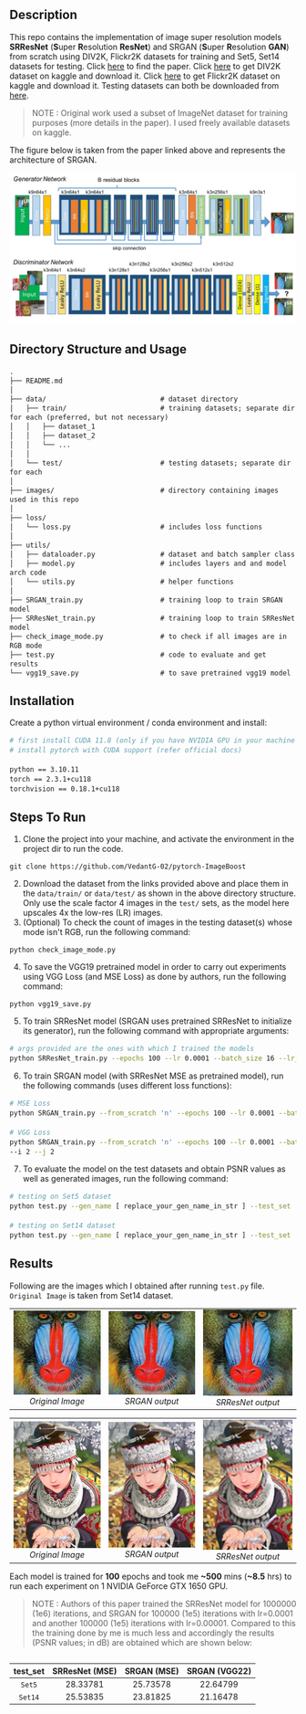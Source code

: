 ## Description

This repo contains the implementation of image super resolution models **SRResNet** (**S**uper **R**esolution **ResNet**) and SRGAN (**S**uper **R**esolution **GAN**) from scratch using DIV2K, Flickr2K datasets for training and Set5, Set14 datasets for testing. Click [here](https://arxiv.org/abs/1609.04802) to find the paper. Click [here](https://www.kaggle.com/datasets/sharansmenon/div2k) to get DIV2K dataset on kaggle and download it. Click [here](https://www.kaggle.com/datasets/daehoyang/flickr2k) to get Flickr2K dataset on kaggle and download it. Testing datasets can both be downloaded from [here](https://github.com/jbhuang0604/SelfExSR).

> NOTE : Original work used a subset of ImageNet dataset for training purposes (more details in the paper). I used freely available datasets on kaggle.

The figure below is taken from the paper linked above and represents the architecture of SRGAN.

<p align="center">
<img src="images/architecture.png" width="700"/>
</p>

## Directory Structure and Usage
```
.
├── README.md
│
├── data/                            # dataset directory 
│   ├── train/                       # training datasets; separate dir for each (preferred, but not necessary)
│   │   ├── dataset_1
│   │   ├── dataset_2
│   │   └── ...
│   │
│   └── test/                        # testing datasets; separate dir for each
│
├── images/                          # directory containing images used in this repo
│
├── loss/                            
│   └── loss.py                      # includes loss functions 
│
├── utils/                           
│   ├── dataloader.py                # dataset and batch sampler class
│   ├── model.py                     # includes layers and and model arch code
│   └── utils.py                     # helper functions
│
├── SRGAN_train.py                   # training loop to train SRGAN model
├── SRResNet_train.py                # training loop to train SRResNet model
├── check_image_mode.py              # to check if all images are in RGB mode
├── test.py                          # code to evaluate and get results
└── vgg19_save.py                    # to save pretrained vgg19 model
```

## Installation

Create a python virtual environment / conda environment and install:
```sh
# first install CUDA 11.8 (only if you have NVIDIA GPU in your machine and compatible NVIDIA driver) 
# install pytorch with CUDA support (refer official docs)

python == 3.10.11
torch == 2.3.1+cu118 
torchvision == 0.18.1+cu118
```

## Steps To Run

1. Clone the project into your machine, and activate the environment in the project dir to run the code.
```
git clone https://github.com/VedantG-02/pytorch-ImageBoost
```
2. Download the dataset from the links provided above and place them in the ```data/train/``` or ```data/test/``` as shown in the above directory structure. Only use the scale factor 4 images in the ```test/``` sets, as the model here upscales 4x the low-res (LR) images.
3. (Optional) To check the count of images in the testing dataset(s) whose mode isn't RGB, run the following command:
```
python check_image_mode.py
```
4. To save the VGG19 pretrained model in order to carry out experiments using VGG Loss (and MSE Loss) as done by authors, run the following command:
```
python vgg19_save.py
```
5. To train SRResNet model (SRGAN uses pretrained SRResNet to initialize its generator), run the following command with appropriate arguments:
```sh
# args provided are the ones with which I trained the models
python SRResNet_train.py --epochs 100 --lr 0.0001 --batch_size 16 --lr_img_size 24 --sf 2 --loss_fn 'MSE'
```
6. To train SRGAN model (with SRResNet MSE as pretrained model), run the following commands (uses different loss functions):
```sh
# MSE Loss
python SRGAN_train.py --from_scratch 'n' --epochs 100 --lr 0.0001 --batch_size 16 --lr_img_size 24 --sf 2 --loss_fn 'MSE'

# VGG Loss
python SRGAN_train.py --from_scratch 'n' --epochs 100 --lr 0.0001 --batch_size 16 --lr_img_size 24 --sf 2 --loss_fn 'VGG' 
--i 2 --j 2
```
7. To evaluate the model on the test datasets and obtain PSNR values as well as generated images, run the following command:
```sh
# testing on Set5 dataset
python test.py --gen_name [ replace_your_gen_name_in_str ] --test_set 'Set5'

# testing on Set14 dataset
python test.py --gen_name [ replace_your_gen_name_in_str ] --test_set 'Set14'
```

## Results
Following are the images which I obtained after running ```test.py``` file. ```Original Image``` is taken from Set14 dataset. 
<div align="center">
  <table>
    <tr>
      <td align="center">
        <img src="images/1_original_HR_image.png" alt="Image 1" width="200"/>
        <br>
        <em>Original Image</em>
      </td>
      <td align="center">
        <img src="images/1_result_SRGAN_MSE.png" alt="Image 2" width="200"/>
        <br>
        <em>SRGAN output</em>
      </td>
      <td align="center">
        <img src="images/1_result_SRResNet_MSE.png" alt="Image 3" width="200"/>
        <br>
        <em>SRResNet output</em>
      </td>
    </tr>
  </table>
</div>
<div align="center">
  <table>
    <tr>
      <td align="center">
        <img src="images/2_original_HR_image.png" alt="Image 1" width="200"/>
        <br>
        <em>Original Image</em>
      </td>
      <td align="center">
        <img src="images/2_result_SRGAN_MSE.png" alt="Image 2" width="200"/>
        <br>
        <em>SRGAN output</em>
      </td>
      <td align="center">
        <img src="images/2_result_SRResNet_MSE.png" alt="Image 3" width="200"/>
        <br>
        <em>SRResNet output</em>
      </td>
    </tr>
  </table>
</div>

Each model is trained for **100** epochs and took me **~500** mins (**~8.5** hrs) to run each experiment on 1 NVIDIA GeForce GTX 1650 GPU. 
> NOTE : Authors of this paper trained the SRResNet model for 1000000 (1e6) iterations, and SRGAN for 100000 (1e5) iterations with lr=0.0001 and another 100000 (1e5) iterations with lr=0.00001. Compared to this the training done by me is much less and accordingly the results (PSNR values; in dB) are obtained which are shown below:

<div style="width: 100%; display: flex; justify-content: center;">
  
| test_set      | SRResNet (MSE) | SRGAN (MSE)  | SRGAN (VGG22) |
|     :---:      |     :---:      |     :---:      |     :---:      |
| ```Set5```     | 28.33781 | 25.73578 | 22.64799 |
| ```Set14```      | 25.53835 | 23.81825 | 21.16478 |

</div>


